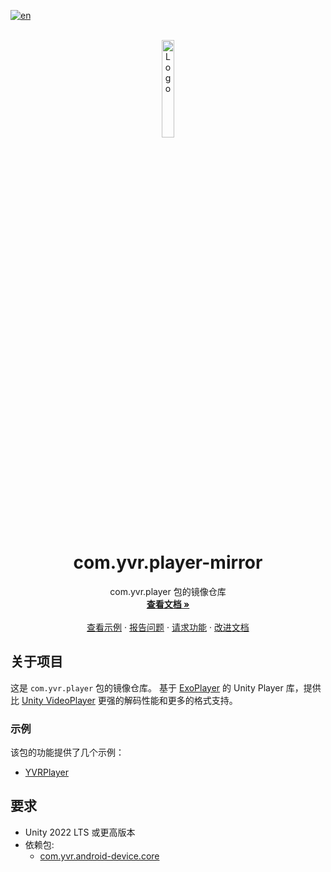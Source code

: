 [![en](https://img.shields.io/badge/lang-en-red.svg)](./README.md)

<br />
<div align="center">
    <a href="https://github.com/PlayForDreamDevelopers/com.yvr.player-mirror">
        <img src="https://www.pfdm.cn/en/static/img/logo.2b1b07e.png" alt="Logo" width="20%">
    </a>
    <h1 align="center"> com.yvr.player-mirror </h1>
    <p align="center">
        com.yvr.player 包的镜像仓库
        <br />
        <a href="https://github.com/PlayForDreamDevelopers/com.yvr.player-mirror"><strong>查看文档 »</strong></a>
        <br />
        <br />
        <a href="#samples">查看示例</a>
        &middot;
        <a href="https://github.com/PlayForDreamDevelopers/com.yvr.player-mirror/issues/new?template=bug_report.yml">报告问题</a>
        &middot;
        <a href="https://github.com/PlayForDreamDevelopers/com.yvr.player-mirror/issues/new?template=feature_request.yml">请求功能</a>
        &middot;
        <a href="https://github.com/PlayForDreamDevelopers/com.yvr.player-mirror/issues/new?template=documentation_update.yml">改进文档</a>
    </p>

</div>

## 关于项目

这是 `com.yvr.player` 包的镜像仓库。
基于 [ExoPlayer](https://docs.unity.cn/cn/2022.3/Manual/class-VideoPlayer.html) 的 Unity Player 库，提供比 [Unity VideoPlayer](https://docs.unity.cn/cn/2022.3/Manual/class-VideoPlayer.html) 更强的解码性能和更多的格式支持。
### 示例

该包的功能提供了几个示例：

- [YVRPlayer](https://github.com/PlayForDreamDevelopers/YPlayerSample-Unity)

## 要求

- Unity 2022 LTS 或更高版本
- 依赖包:
  -  [com.yvr.android-device.core](https://github.com/PlayForDreamDevelopers/com.yvr.android-device.core-mirror)
